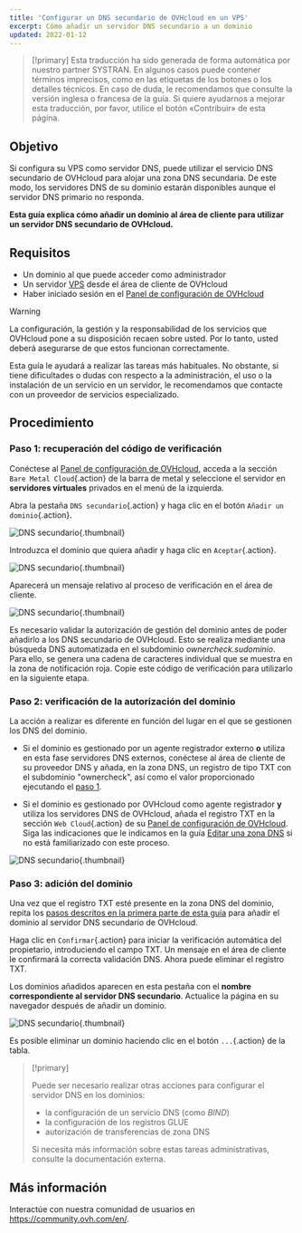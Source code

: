 ```yaml
---
title: 'Configurar un DNS secundario de OVHcloud en un VPS'
excerpt: Cómo añadir un servidor DNS secundario a un dominio
updated: 2022-01-12
---
```


> [!primary]
> Esta traducción ha sido generada de forma automática por nuestro partner SYSTRAN. En algunos casos puede contener términos imprecisos, como en las etiquetas de los botones o los detalles técnicos. En caso de duda, le recomendamos que consulte la versión inglesa o francesa de la guía. Si quiere ayudarnos a mejorar esta traducción, por favor, utilice el botón «Contribuir» de esta página.
> 

## Objetivo

Si configura su VPS como servidor DNS, puede utilizar el servicio DNS secundario de OVHcloud para alojar una zona DNS secundaria. De este modo, los servidores DNS de su dominio estarán disponibles aunque el servidor DNS primario no responda.

**Esta guía explica cómo añadir un dominio al área de cliente para utilizar un servidor DNS secundario de OVHcloud.**

## Requisitos

- Un dominio al que puede acceder como administrador
- Un servidor [VPS](https://www.ovhcloud.com/es/vps/) desde el área de cliente de OVHcloud
- Haber iniciado sesión en el [Panel de configuración de OVHcloud](https://ca.ovh.com/auth/?action=gotomanager&from=https://www.ovh.com/world/&ovhSubsidiary=ws)

> [!warning]
> La configuración, la gestión y la responsabilidad de los servicios que OVHcloud pone a su disposición recaen sobre usted. Por lo tanto, usted deberá asegurarse de que estos funcionan correctamente.
>
> Esta guía le ayudará a realizar las tareas más habituales. No obstante, si tiene dificultades o dudas con respecto a la administración, el uso o la instalación de un servicio en un servidor, le recomendamos que contacte con un proveedor de servicios especializado.
>

## Procedimiento

### Paso 1: recuperación del código de verificación <a name="retrievecode"></a>

Conéctese al [Panel de configuración de OVHcloud](https://ca.ovh.com/auth/?action=gotomanager&from=https://www.ovh.com/world/&ovhSubsidiary=ws), acceda a la sección `Bare Metal Cloud`{.action} de la barra de metal y seleccione el servidor en **servidores virtuales** privados en el menú de la izquierda.

Abra la pestaña `DNS secundario`{.action} y haga clic en el botón `Añadir un dominio`{.action}.

![DNS secundario](sec-01.png){.thumbnail}

Introduzca el dominio que quiera añadir y haga clic en `Aceptar`{.action}.

![DNS secundario](sec-02.png){.thumbnail}

Aparecerá un mensaje relativo al proceso de verificación en el área de cliente.

![DNS secundario](sec-03.png){.thumbnail}

Es necesario validar la autorización de gestión del dominio antes de poder añadirlo a los DNS secundario de OVHcloud. Esto se realiza mediante una búsqueda DNS automatizada en el subdominio *ownercheck.sudominio*. Para ello, se genera una cadena de caracteres individual que se muestra en la zona de notificación roja. Copie este código de verificación para utilizarlo en la siguiente etapa.

### Paso 2: verificación de la autorización del dominio <a name="verifyingdomain"></a>

La acción a realizar es diferente en función del lugar en el que se gestionen los DNS del dominio.

- Si el dominio es gestionado por un agente registrador externo **o** utiliza en esta fase servidores DNS externos, conéctese al área de cliente de su proveedor DNS y añada, en la zona DNS, un registro de tipo TXT con el subdominio "ownercheck", así como el valor proporcionado ejecutando el [paso 1](#retrievecode.).

- Si el dominio es gestionado por OVHcloud como agente registrador **y** utiliza los servidores DNS de OVHcloud, añada el registro TXT en la sección `Web Cloud`{.action} de su [Panel de configuración de OVHcloud](https://ca.ovh.com/auth/?action=gotomanager&from=https://www.ovh.com/world/&ovhSubsidiary=ws). Siga las indicaciones que le indicamos en la guía [Editar una zona DNS](dns_zone_edit1.) si no está familiarizado con este proceso.

![DNS secundario](sec-04.png){.thumbnail}

### Paso 3: adición del dominio

Una vez que el registro TXT esté presente en la zona DNS del dominio, repita los [pasos descritos en la primera parte de esta guía](#retrievecode.) para añadir el dominio al servidor DNS secundario de OVHcloud.

Haga clic en `Confirmar`{.action} para iniciar la verificación automática del propietario, introduciendo el campo TXT. Un mensaje en el área de cliente le confirmará la correcta validación DNS. Ahora puede eliminar el registro TXT.

Los dominios añadidos aparecen en esta pestaña con el **nombre correspondiente al servidor DNS secundario**. Actualice la página en su navegador después de añadir un dominio.

![DNS secundario](sec-05.png){.thumbnail}

Es posible eliminar un dominio haciendo clic en el botón `...`{.action} de la tabla.

> [!primary]
>
> Puede ser necesario realizar otras acciones para configurar el servidor DNS en los dominios:
>
> - la configuración de un servicio DNS (como *BIND*)
> - la configuración de los registros GLUE
> - autorización de transferencias de zona DNS
>
> Si necesita más información sobre estas tareas administrativas, consulte la documentación externa.

## Más información

Interactúe con nuestra comunidad de usuarios en <https://community.ovh.com/en/>.
